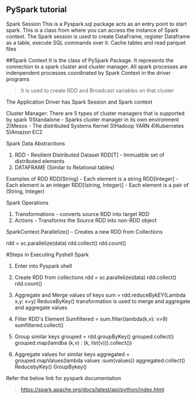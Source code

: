 ## PySpark tutorial
Spark Session
This is a Pyspark.sql package acts as an entry point to start spark. This is a class from where you can access the instance 
of Spark context. The Spark session is used to create DataFrame, register Dataframe as a table, execute SQL commands over it. 
Cache tables and read parquet files

##Spark Context
It is the class of PySpark Package. It represents the connection to a spark cluster and cluster manager. All spark processes are indenpendent
processes coordinated by Spark Context in the driver programs
> It is used to create RDD and Broadcast variables on that cluster

The Application Driver has Spark Session and Spark context 

Cluster Manager: There are 5 types of cluster managers that is supported by spark
1)Standalone - Sparks cluster manager in its own environment
2)Mesos - The distributed Systems Kernel
3)Hadoop YARN
4)Kubernetes
5)Amazon EC2

Spark Data Abstractions 
1) RDD - Resilient Distributed Dataset RDD[T] - Immuatble set of distributed elements
2) DATAFRAME (Similar to Relational tables)

Examples of RDD
RDD[String] - Each element is a string
RDD[Integer] - Each element is an integer
RDD[(string, Integer)] - Each element is a pair of (String, Integer)

Spark Operations
1) Transformations - converts source RDD into target RDD
2) Actions - Transforms the Source RDD into non-RDD object

SparkContext.Parallelize() - Creates a new RDD from Collections

rdd = sc.parallelize(data)
rdd.collect()
rdd.count()


#Steps in Executing Pyshell Spark

1) Enter into Pyspark shell
2) Create RDD from collections
rdd = sc.parallelize(data)
rdd.collect()
rdd.count()

3) Aggregate and Merge values of keys 
sum = rdd.reduceBykEY(Lambda x,y: x+y)
ReduceByKey() transformation is used to merge and aggregate and aggregate values

4) Filter RDD's Element
Sumfiltered = sum.filter(lambda(k,v): v>9)
sumfiltered.collect()

5) Group similar keys
grouped = rdd.groupByKey()
grouped.collect()
grouped.map(lamdba (k,v) : (k, list(v))).collect())

6) Aggregate values for similar keys 
aggregated = grouped.mapValues(lambda values :sum(values))
aggregated.collect()
ReducebyKey()
GroupBykey()

Refer the below link for pyspark documentation
> https://spark.apache.org/docs/latest/api/python/index.html






